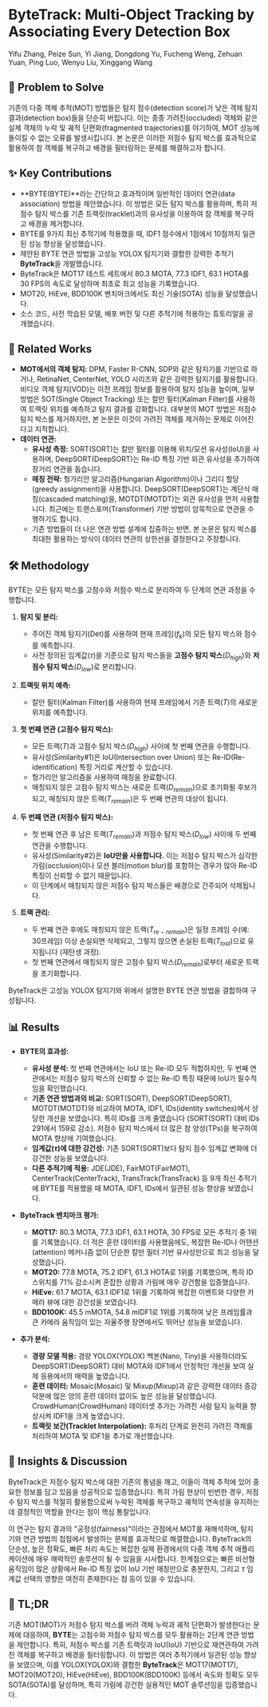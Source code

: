 # ByteTrack: Multi-Object Tracking by Associating Every Detection Box

Yifu Zhang, Peize Sun, Yi Jiang, Dongdong Yu, Fucheng Weng, Zehuan Yuan, Ping Luo, Wenyu Liu, Xinggang Wang

## 🧩 Problem to Solve

기존의 다중 객체 추적(MOT) 방법들은 탐지 점수(detection score)가 낮은 객체 탐지 결과(detection box)들을 단순히 버립니다. 이는 종종 가려진(occluded) 객체와 같은 실제 객체의 누락 및 궤적 단편화(fragmented trajectories)를 야기하여, MOT 성능에 돌이킬 수 없는 오류를 발생시킵니다. 본 논문은 이러한 저점수 탐지 박스를 효과적으로 활용하여 참 객체를 복구하고 배경을 필터링하는 문제를 해결하고자 합니다.

## ✨ Key Contributions

- **BYTE(BYTE)**라는 간단하고 효과적이며 일반적인 데이터 연관(data association) 방법을 제안했습니다. 이 방법은 모든 탐지 박스를 활용하며, 특히 저점수 탐지 박스를 기존 트랙릿(tracklet)과의 유사성을 이용하여 참 객체를 복구하고 배경을 제거합니다.
- BYTE를 9가지 최신 추적기에 적용했을 때, IDF1 점수에서 1점에서 10점까지 일관된 성능 향상을 달성했습니다.
- 제안된 BYTE 연관 방법을 고성능 YOLOX 탐지기와 결합한 강력한 추적기 **ByteTrack**을 개발했습니다.
- ByteTrack은 MOT17 테스트 세트에서 80.3 MOTA, 77.3 IDF1, 63.1 HOTA를 30 FPS의 속도로 달성하며 최초로 최고 성능을 기록했습니다.
- MOT20, HiEve, BDD100K 벤치마크에서도 최신 기술(SOTA) 성능을 달성했습니다.
- 소스 코드, 사전 학습된 모델, 배포 버전 및 다른 추적기에 적용하는 튜토리얼을 공개했습니다.

## 📎 Related Works

- **MOT에서의 객체 탐지:** DPM, Faster R-CNN, SDP와 같은 탐지기를 기반으로 하거나, RetinaNet, CenterNet, YOLO 시리즈와 같은 강력한 탐지기를 활용합니다. 비디오 객체 탐지(VOD)는 이전 프레임 정보를 활용하여 탐지 성능을 높이며, 일부 방법은 SOT(Single Object Tracking) 또는 칼만 필터(Kalman Filter)를 사용하여 트랙릿 위치를 예측하고 탐지 결과를 강화합니다. 대부분의 MOT 방법은 저점수 탐지 박스를 제거하지만, 본 논문은 이것이 가려진 객체를 제거하는 문제로 이어진다고 지적합니다.
- **데이터 연관:**
  - **유사성 측정:** SORT($\text{SORT}$)는 칼만 필터를 이용해 위치/모션 유사성(IoU)을 사용하며, DeepSORT($\text{DeepSORT}$)는 Re-ID 특징 기반 외관 유사성을 추가하여 장거리 연관을 돕습니다.
  - **매칭 전략:** 헝가리안 알고리즘(Hungarian Algorithm)이나 그리디 할당(greedy assignment)을 사용합니다. DeepSORT($\text{DeepSORT}$)는 계단식 매칭(cascaded matching)을, MOTDT($\text{MOTDT}$)는 외관 유사성을 먼저 사용합니다. 최근에는 트랜스포머(Transformer) 기반 방법이 암묵적으로 연관을 수행하기도 합니다.
  - 기존 방법들이 더 나은 연관 방법 설계에 집중하는 반면, 본 논문은 탐지 박스를 최대한 활용하는 방식이 데이터 연관의 상한선을 결정한다고 주장합니다.

## 🛠️ Methodology

BYTE는 모든 탐지 박스를 고점수와 저점수 박스로 분리하여 두 단계의 연관 과정을 수행합니다.

1. **탐지 및 분리:**

   - 주어진 객체 탐지기($\text{Det}$)를 사용하여 현재 프레임($f_k$)의 모든 탐지 박스와 점수를 예측합니다.
   - 사전 정의된 임계값($\tau$)을 기준으로 탐지 박스들을 **고점수 탐지 박스**($D_{high}$)와 **저점수 탐지 박스**($D_{low}$)로 분리합니다.

2. **트랙릿 위치 예측:**

   - 칼만 필터(Kalman Filter)를 사용하여 현재 프레임에서 기존 트랙($T$)의 새로운 위치를 예측합니다.

3. **첫 번째 연관 (고점수 탐지 박스):**

   - 모든 트랙($T$)과 고점수 탐지 박스($D_{high}$) 사이에 첫 번째 연관을 수행합니다.
   - 유사성($\text{Similarity\#1}$)은 IoU(Intersection over Union) 또는 Re-ID(Re-identification) 특징 거리로 계산할 수 있습니다.
   - 헝가리안 알고리즘을 사용하여 매칭을 완료합니다.
   - 매칭되지 않은 고점수 탐지 박스는 새로운 트랙($D_{remain}$)으로 초기화될 후보가 되고, 매칭되지 않은 트랙($T_{remain}$)은 두 번째 연관의 대상이 됩니다.

4. **두 번째 연관 (저점수 탐지 박스):**

   - 첫 번째 연관 후 남은 트랙($T_{remain}$)과 저점수 탐지 박스($D_{low}$) 사이에 두 번째 연관을 수행합니다.
   - 유사성($\text{Similarity\#2}$)은 **IoU만을 사용합니다.** 이는 저점수 탐지 박스가 심각한 가림(occlusion)이나 모션 블러(motion blur)를 포함하는 경우가 많아 Re-ID 특징이 신뢰할 수 없기 때문입니다.
   - 이 단계에서 매칭되지 않은 저점수 탐지 박스들은 배경으로 간주되어 삭제됩니다.

5. **트랙 관리:**
   - 두 번째 연관 후에도 매칭되지 않은 트랙($T_{re-remain}$)은 일정 프레임 수(예: 30프레임) 이상 손실되면 삭제되고, 그렇지 않으면 손실된 트랙($T_{lost}$)으로 유지됩니다 (재탄생 과정).
   - 첫 번째 연관에서 매칭되지 않은 고점수 탐지 박스($D_{remain}$)로부터 새로운 트랙을 초기화합니다.

ByteTrack은 고성능 YOLOX 탐지기와 위에서 설명한 BYTE 연관 방법을 결합하여 구성됩니다.

## 📊 Results

- **BYTE의 효과성:**

  - **유사성 분석:** 첫 번째 연관에서는 IoU 또는 Re-ID 모두 적합하지만, 두 번째 연관에서는 저점수 탐지 박스의 신뢰할 수 없는 Re-ID 특징 때문에 IoU가 필수적임을 확인했습니다.
  - **기존 연관 방법과의 비교:** SORT($\text{SORT}$), DeepSORT($\text{DeepSORT}$), MOTDT($\text{MOTDT}$)와 비교하여 MOTA, IDF1, IDs(identity switches)에서 상당한 개선을 보였습니다. 특히 IDs를 크게 줄였습니다 (SORT($\text{SORT}$) 대비 IDs 291에서 159로 감소). 저점수 탐지 박스에서 더 많은 참 양성(TPs)을 복구하여 MOTA 향상에 기여했습니다.
  - **임계값($\tau$)에 대한 강건성:** 기존 SORT($\text{SORT}$)보다 탐지 점수 임계값 변화에 더 강건한 성능을 보였습니다.
  - **다른 추적기에 적용:** JDE($\text{JDE}$), FairMOT($\text{FairMOT}$), CenterTrack($\text{CenterTrack}$), TransTrack($\text{TransTrack}$) 등 9개 최신 추적기에 BYTE를 적용했을 때 MOTA, IDF1, IDs에서 일관된 성능 향상을 보였습니다.

- **ByteTrack 벤치마크 평가:**
  - **MOT17:** 80.3 MOTA, 77.3 IDF1, 63.1 HOTA, 30 FPS로 모든 추적기 중 1위를 기록했습니다. 더 적은 훈련 데이터를 사용했음에도, 복잡한 Re-ID나 어텐션(attention) 메커니즘 없이 단순한 칼만 필터 기반 유사성만으로 최고 성능을 달성했습니다.
  - **MOT20:** 77.8 MOTA, 75.2 IDF1, 61.3 HOTA로 1위를 기록했으며, 특히 ID 스위치를 71% 감소시켜 혼잡한 상황과 가림에 매우 강건함을 입증했습니다.
  - **HiEve:** 61.7 MOTA, 63.1 IDF1로 1위를 기록하여 복잡한 이벤트와 다양한 카메라 뷰에 대한 강건성을 보였습니다.
  - **BDD100K:** 45.5 mMOTA, 54.8 mIDF1로 1위를 기록하여 낮은 프레임률과 큰 카메라 움직임이 있는 자율주행 장면에서도 뛰어난 성능을 보였습니다.
- **추가 분석:**
  - **경량 모델 적용:** 경량 YOLOX($\text{YOLOX}$) 백본(Nano, Tiny)을 사용하더라도 DeepSORT($\text{DeepSORT}$) 대비 MOTA와 IDF1에서 안정적인 개선을 보여 실제 응용에서의 매력을 높였습니다.
  - **훈련 데이터:** Mosaic($\text{Mosaic}$) 및 Mixup($\text{Mixup}$)과 같은 강력한 데이터 증강 덕분에 많은 양의 훈련 데이터 없이도 높은 성능을 달성했습니다. CrowdHuman($\text{CrowdHuman}$) 데이터셋 추가는 가려진 사람 탐지 능력을 향상시켜 IDF1을 크게 높였습니다.
  - **트랙릿 보간(Tracklet Interpolation):** 후처리 단계로 완전히 가려진 객체를 처리하여 MOTA 및 IDF1을 추가로 개선했습니다.

## 🧠 Insights & Discussion

ByteTrack은 저점수 탐지 박스에 대한 기존의 통념을 깨고, 이들이 객체 추적에 있어 중요한 정보를 담고 있음을 성공적으로 입증했습니다. 특히 가림 현상이 빈번한 경우, 저점수 탐지 박스를 적절히 활용함으로써 누락된 객체를 복구하고 궤적의 연속성을 유지하는 데 결정적인 역할을 한다는 점이 핵심 통찰입니다.

이 연구는 탐지 결과의 "공정성(fairness)"이라는 관점에서 MOT를 재해석하며, 탐지기와 연관 방법의 접점에서 발생하는 문제를 효과적으로 해결했습니다. ByteTrack의 단순성, 높은 정확도, 빠른 처리 속도는 복잡한 실제 환경에서의 다중 객체 추적 애플리케이션에 매우 매력적인 솔루션이 될 수 있음을 시사합니다. 한계점으로는 빠른 비선형 움직임이 많은 상황에서 Re-ID 특징 없이 IoU 기반 매칭만으로 충분한지, 그리고 $\tau$ 임계값 선택의 영향은 여전히 존재한다는 점 등이 있을 수 있습니다.

## 📌 TL;DR

기존 MOT($\text{MOT}$)가 저점수 탐지 박스를 버려 객체 누락과 궤적 단편화가 발생한다는 문제에 대응하여, **BYTE**는 고점수와 저점수 탐지 박스를 모두 활용하는 2단계 연관 방법을 제안합니다. 특히, 저점수 박스를 기존 트랙릿과 IoU($\text{IoU}$) 기반으로 재연관하여 가려진 객체를 복구하고 배경을 필터링합니다. 이 방법은 여러 추적기에서 일관된 성능 향상을 보였으며, 이를 YOLOX($\text{YOLOX}$)와 결합한 **ByteTrack**은 MOT17($\text{MOT17}$), MOT20($\text{MOT20}$), HiEve($\text{HiEve}$), BDD100K($\text{BDD100K}$) 등에서 속도와 정확도 모두 SOTA($\text{SOTA}$)를 달성하며, 특히 가림에 강건한 실용적인 MOT 솔루션임을 입증했습니다.
